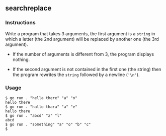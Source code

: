 ## searchreplace

### Instructions

Write a program that takes 3 arguments, the first argument is a `string` in which a letter (the 2nd argument) will be replaced by another one (the 3rd argument).

- If the number of arguments is different from 3, the program displays nothing.

- If the second argument is not contained in the first one (the string) then the program rewrites the `string` followed by a newline (`'\n'`).

### Usage

```console
$ go run . "hella there" "a" "o"
hello there
$ go run . "hallo thara" "a" "e"
hello there
$ go run . "abcd" "z" "l"
abcd
$ go run . "something" "a" "o" "b" "c"
$
```